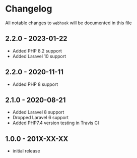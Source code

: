 # Changelog

All notable changes to `webhook` will be documented in this file

## 2.2.0 - 2023-01-22

* Added PHP 8.2 support
* Added Laravel 10 support

## 2.2.0 - 2020-11-11

* Added PHP 8 support

## 2.1.0 - 2020-08-21

* Added Laravel 8 support
* Dropped Laravel 6 support
* Added PHP7.4 version testing in Travis CI

## 1.0.0 - 201X-XX-XX

* initial release
